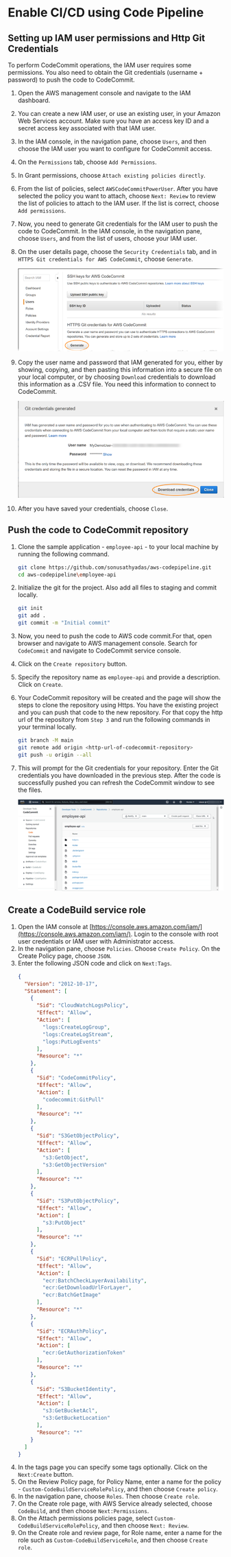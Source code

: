 # Enable CI/CD using Code Pipeline


## Setting up IAM user permissions and Http Git Credentials
To perform CodeCommit operations, the IAM user requires some permissions. You also need to obtain the Git credentials (username + password)  to push the code to CodeCommit.

1) Open the AWS management console and navigate to the IAM dashboard.
2) You can create a new IAM user, or use an existing user, in your Amazon Web Services account. Make sure you have an access key ID and a secret access key associated with that IAM user. 
3) In the IAM console, in the navigation pane, choose `Users`, and then choose the IAM user you want to configure for CodeCommit access.
4) On the `Permissions` tab, choose `Add Permissions`.
5) In Grant permissions, choose `Attach existing policies directly`.
6) From the list of policies, select `AWSCodeCommitPowerUser`. After you have selected the policy you want to attach, choose `Next: Review` to review the list of policies to attach to the IAM user. If the list is correct, choose `Add permissions`.
7) Now, you need to generate Git credentials for the IAM user to push the code to CodeCommit. In the IAM console, in the navigation pane, choose `Users`, and from the list of users, choose your IAM user.
8) On the user details page, choose the `Security Credentials` tab, and in `HTTPS Git credentials for AWS CodeCommit`, choose `Generate`.
    
    ![Image1](images/image1.png)

9) Copy the user name and password that IAM generated for you, either by showing, copying, and then pasting this information into a secure file on your local computer, or by choosing `Download` credentials to download this information as a .CSV file. You need this information to connect to CodeCommit.

    ![Image2](images/image2.png)
    
10) After you have saved your credentials, choose `Close`.

## Push the code to CodeCommit repository
1) Clone the sample application - `employee-api` - to your local machine by running the following command.
    ```bash
    git clone https://github.com/sonusathyadas/aws-codepipeline.git
    cd aws-codepipeline\employee-api        
    ```
2) Initialize the git for the project. Also add all files to staging and commit locally.
    ```bash
    git init
    git add .
    git commit -m "Initial commit"
    ```
3) Now, you need to push the code to AWS code commit.For that, open browser and navigate to AWS management console. Search for `CodeCommit` and navigate to CodeCommit service console.
4) Click on the `Create repository` button. 
5) Specify the repository name as `employee-api` and provide a description. Click on `Create`.
6) Your CodeCommit repository will be created and the page will show the steps to clone the repository using Https. You have the existing project and you can push that code to the new repository. For that copy the http url of the repository from `Step 3` and run the following commands in your terminal locally.
    ```bash
    git branch -M main
    git remote add origin <http-url-of-codecommit-repository>
    git push -u origin --all
    ```
7) This will prompt for the Git credentials for your repository. Enter the Git credentials you have downloaded in the previous step. After the code is successfully pushed you can refresh the CodeCommit window to see the files.

    ![Image3](images/image3.png)

## Create a CodeBuild service role
1) Open the IAM console at [https://console.aws.amazon.com/iam/](https://console.aws.amazon.com/iam/). Login to the console with root user credentials or IAM user with Administrator access.
2) In the navigation pane, choose `Policies`. Choose `Create Policy`. On the Create Policy page, choose `JSON`.
3) Enter the following JSON code and click on `Next:Tags`.
    ```json
    {
      "Version": "2012-10-17",
      "Statement": [
        {
          "Sid": "CloudWatchLogsPolicy",
          "Effect": "Allow",
          "Action": [
            "logs:CreateLogGroup",
            "logs:CreateLogStream",
            "logs:PutLogEvents"
          ],
          "Resource": "*"
        },
        {
          "Sid": "CodeCommitPolicy",
          "Effect": "Allow",
          "Action": [
            "codecommit:GitPull"
          ],
          "Resource": "*"
        },
        {
          "Sid": "S3GetObjectPolicy",
          "Effect": "Allow",
          "Action": [
            "s3:GetObject",
            "s3:GetObjectVersion"
          ],
          "Resource": "*"
        },
        {
          "Sid": "S3PutObjectPolicy",
          "Effect": "Allow",
          "Action": [
            "s3:PutObject"
          ],
          "Resource": "*"
        },
        {
          "Sid": "ECRPullPolicy",
          "Effect": "Allow",
          "Action": [
            "ecr:BatchCheckLayerAvailability",
            "ecr:GetDownloadUrlForLayer",
            "ecr:BatchGetImage"
          ],
          "Resource": "*"
        },
        {
          "Sid": "ECRAuthPolicy",
          "Effect": "Allow",
          "Action": [
            "ecr:GetAuthorizationToken"
          ],
          "Resource": "*"
        },
        {
          "Sid": "S3BucketIdentity",
          "Effect": "Allow",
          "Action": [
            "s3:GetBucketAcl",
            "s3:GetBucketLocation"
          ],
          "Resource": "*"
        }
      ]
    }
    ```
4) In the tags page you can specify some tags optionally. Click on the `Next:Create` button.
5) On the Review Policy page, for Policy Name, enter a name for the policy - `Custom-CodeBuildServiceRolePolicy`, and then choose `Create policy`.
6) In the navigation pane, choose `Roles`. Then choose `Create role`.
7) On the Create role page, with AWS Service already selected, choose `CodeBuild`, and then choose `Next:Permissions`.
8) On the Attach permissions policies page, select `Custom-CodeBuildServiceRolePolicy`, and then choose `Next: Review`.
9) On the Create role and review page, for Role name, enter a name for the role such as `Custom-CodeBuildServiceRole`, and then choose `Create role`.